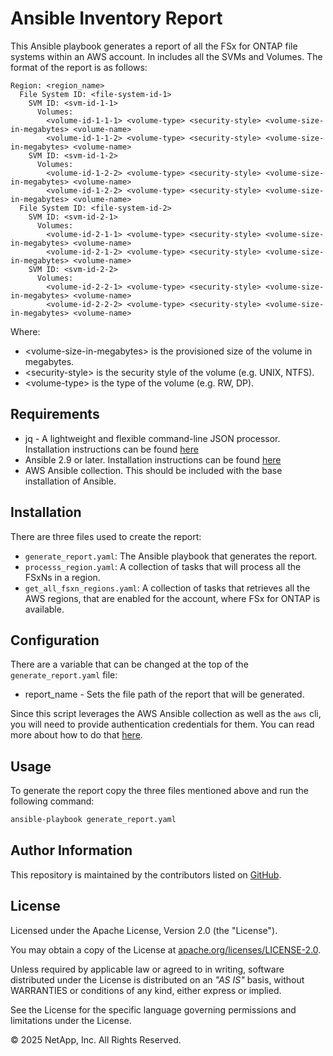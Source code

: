 # Ansible Inventory Report
This Ansible playbook generates a report of all the FSx for ONTAP file systems within an AWS account.
In includes all the SVMs and Volumes. The format of the report is as follows:
```
Region: <region_name>
  File System ID: <file-system-id-1>
    SVM ID: <svm-id-1-1>
      Volumes:
        <volume-id-1-1-1> <volume-type> <security-style> <volume-size-in-megabytes> <volume-name>
        <volume-id-1-1-2> <volume-type> <security-style> <volume-size-in-megabytes> <volume-name>
    SVM ID: <svm-id-1-2>
      Volumes:
        <volume-id-1-2-2> <volume-type> <security-style> <volume-size-in-megabytes> <volume-name>
        <volume-id-1-2-2> <volume-type> <security-style> <volume-size-in-megabytes> <volume-name>
  File System ID: <file-system-id-2>
    SVM ID: <svm-id-2-1>
      Volumes:
        <volume-id-2-1-1> <volume-type> <security-style> <volume-size-in-megabytes> <volume-name>
        <volume-id-2-1-2> <volume-type> <security-style> <volume-size-in-megabytes> <volume-name>
    SVM ID: <svm-id-2-2>
      Volumes:
        <volume-id-2-2-1> <volume-type> <security-style> <volume-size-in-megabytes> <volume-name>
        <volume-id-2-2-2> <volume-type> <security-style> <volume-size-in-megabytes> <volume-name>
```
Where:
  - \<volume-size-in-megabytes> is the provisioned size of the volume in megabytes.
  - \<security-style> is the security style of the volume (e.g. UNIX, NTFS).
  - \<volume-type> is the type of the volume (e.g. RW, DP).

## Requirements
- jq - A lightweight and flexible command-line JSON processor. Installation instructions can be found [here](https://jqlang.github.io/jq/download/)
- Ansible 2.9 or later. Installation instructions can be found [here](https://docs.ansible.com/ansible/latest/installation_guide/index.html)
- AWS Ansible collection. This should be included with the base installation of Ansible.

## Installation
There are three files used to create the report:
- `generate_report.yaml`: The Ansible playbook that generates the report.
- `processs_region.yaml`: A collection of tasks that will process all the FSxNs in a region.
- `get_all_fsxn_regions.yaml`: A collection of tasks that retrieves all the AWS regions, that are enabled for the account, where FSx for ONTAP is available.

## Configuration
There are a variable that can be changed at the top of the `generate_report.yaml` file:
- report\_name - Sets the file path of the report that will be generated. 

Since this script leverages the AWS Ansible collection as well as the `aws` cli, you will need to provide authentication credentials for them.
You can read more about how to do that [here](https://docs.ansible.com/ansible/latest/collections/amazon/aws/docsite/aws_ec2_guide.html#authentication).

## Usage
To generate the report copy the three files mentioned above and run the following command:
```bash
ansible-playbook generate_report.yaml
```

## Author Information

This repository is maintained by the contributors listed on [GitHub](https://github.com/NetApp/FSx-ONTAP-utils/graphs/contributors).

## License

Licensed under the Apache License, Version 2.0 (the "License").

You may obtain a copy of the License at [apache.org/licenses/LICENSE-2.0](http://www.apache.org/licenses/LICENSE-2.0).

Unless required by applicable law or agreed to in writing, software distributed under the License is distributed on an _"AS IS"_ basis, without WARRANTIES or conditions of any kind, either express or implied.

See the License for the specific language governing permissions and limitations under the License.

© 2025 NetApp, Inc. All Rights Reserved.
